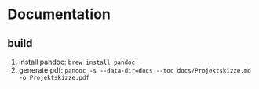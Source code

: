# Documentation
## build
1. install pandoc: `brew install pandoc`
2. generate pdf: `pandoc -s --data-dir=docs --toc docs/Projektskizze.md -o Projektskizze.pdf`
